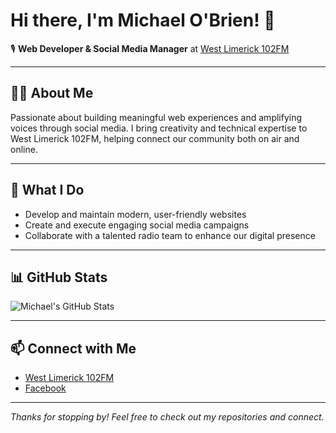 # Hi there, I'm Michael O'Brien! 👋

🎙️ **Web Developer & Social Media Manager** at [West Limerick 102FM](https://www.westlimerick102fm.ie/)

---

## 👨‍💻 About Me
Passionate about building meaningful web experiences and amplifying voices through social media. I bring creativity and technical expertise to West Limerick 102FM, helping connect our community both on air and online.

---

## 🚀 What I Do
- Develop and maintain modern, user-friendly websites
- Create and execute engaging social media campaigns
- Collaborate with a talented radio team to enhance our digital presence

---

## 📊 GitHub Stats

![Michael's GitHub Stats](https://github-readme-stats.vercel.app/api?username=OBrien-Michael&show_icons=true&theme=radical)

---

## 📫 Connect with Me

- [West Limerick 102FM](https://www.westlimerick102fm.ie/)
- [Facebook](https://www.facebook.com/Gr1dm4st3r)

---

_Thanks for stopping by! Feel free to check out my repositories and connect._
